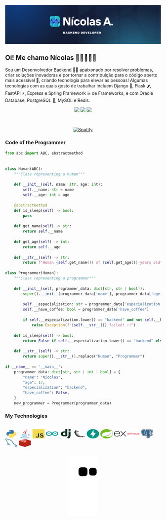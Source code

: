 <img src="banner.png" alt="banner">

## **Oi! Me chamo Nícolas** 👋🏼👨🏼‍💻

Sou um Desenvolvedor Backend 🐱‍👤 apaixonado por resolver problemas, criar soluções inovadoras e por tornar a contribuição para o código aberto mais acessível 🚀, criando tecnologia para elevar as pessoas! Algumas tecnologias com as quais gosto de trabalhar incluem Django 🐍, Flask :hot_pepper:, FastAPI :zap:, Express e Spring Framework ☕ de Frameworks, e com Oracle Database, PostgreSQL 🐘, MySQL e Redis.

<div align="center" alt="contacts">
  <a href="https://instagram.com/nicolas.albu" target="_blank"><img src="https://img.shields.io/badge/Instagram-E4405F?style=for-the-badge&logo=instagram&logoColor=white" target="_blank"></a>
  <a href="https://www.linkedin.com/in/nicolas-albu/" target="_blank"><img src="https://img.shields.io/badge/LinkedIn-0077B5?style=for-the-badge&logo=linkedin&logoColor=white" target="_blank"></a>
  <a href="mailto:codeprograma@gmail.com" target="_blank"><img src="https://img.shields.io/badge/Gmail-D14836?style=for-the-badge&logo=gmail&logoColor=white" target="_blank"></a>
</div>

&nbsp;<div align="center">
  [![Spotify](https://novatorem.vercel.app/api/spotify?background_color=0d1117&border_color=ffffff)](https://open.spotify.com/user/nicolasalbuquerque581)
</div>


### **Code of the Programmer**

```python
from abc import ABC, abstractmethod


class Human(ABC):
    """Class representing a human"""
    
    def __init__(self, name: str, age: int):
        self.__name: str = name
        self.__age: int = age
    
    @abstractmethod
    def is_sleep(self) -> bool:
        pass

    def get_name(self) -> str:
        return self.__name
    
    def get_age(self) -> int:
        return self.__age
    
    def __str__(self) -> str:
        return f"Human {self.get_name()} of {self.get_age()} years old"

class Programmer(Human):
    """Class representing a programmer"""
    
    def __init__(self, programmer_data: dict[str, str | bool]):
        super().__init__(programmer_data['name'], programmer_data['age'])
        
        self.__especialization: str = programmer_data['especialization']
        self.__have_coffee: bool = programmer_data['have_coffee']
        
        if self.__especialization.lower() == "backend" and not self.__have_coffee:
            raise Exception(f"{self.__str__()} failed! :(")
                
    def is_sleep(self) -> bool:
        return False if self.__especialization.lower() == "backend" else True

    def __str__(self) -> str:
        return super().__str__().replace("Human", "Programmer")

if __name__ == '__main__':
    programmer_data: dict[str, str | int | bool] = {
        "name": "Nícolas",
        "age": 17,
        "especialization": "backend",
        "have_coffee": False,
    }
    new_programmer = Programmer(programmer_data)
```

### **My Technologies**

<div style="display: inline_block"><br>
  <img align="center" alt="Python" height="30" width="40" src="https://raw.githubusercontent.com/devicons/devicon/master/icons/python/python-original.svg">
  <img align="center" alt="Java" height="30" width="40" src="https://raw.githubusercontent.com/devicons/devicon/master/icons/java/java-original.svg">
  <img align="center" alt="Javascript" height="30" width="40" src="https://raw.githubusercontent.com/devicons/devicon/master/icons/javascript/javascript-original.svg">
  <img align="center" alt="Arduino" height="30" width="40" src="https://raw.githubusercontent.com/devicons/devicon/master/icons/arduino/arduino-original.svg">
  <img align="center" alt="Django" height="30" width="40" src="https://raw.githubusercontent.com/devicons/devicon/master/icons/django/django-plain.svg">
  <img align="center" alt="Flask" height="30" width="40" src="https://raw.githubusercontent.com/devicons/devicon/master/icons/flask/flask-original.svg">
  <img align="center" alt="FastAPI" height="30" width="40" src="https://raw.githubusercontent.com/devicons/devicon/master/icons/fastapi/fastapi-original.svg">
  <img align="center" alt="Spring Framework" height="30" width="40" src="https://raw.githubusercontent.com/devicons/devicon/master/icons/spring/spring-original.svg">
  <img align="center" alt="Express.js" height="30" width="40" src="https://raw.githubusercontent.com/devicons/devicon/master/icons/express/express-original.svg">
  <img align="center" alt="Oracle" height="30" width="40" src="https://raw.githubusercontent.com/devicons/devicon/master/icons/oracle/oracle-original.svg">
  <img align="center" alt="PostgreSQL" height="30" width="40" src="https://raw.githubusercontent.com/devicons/devicon/master/icons/postgresql/postgresql-original.svg">
  <img align="center" alt="MySQL" height="30" width="40" src="https://raw.githubusercontent.com/devicons/devicon/master/icons/mysql/mysql-original.svg">
  <img align="center" alt="Redis" height="30" width="40" src="https://raw.githubusercontent.com/devicons/devicon/master/icons/redis/redis-original.svg">
  
</div>

  ##
  
<div align="center" alt="snake animation">

  ![Snake animation](https://github.com/Nicolas-albu/Nicolas-albu/blob/output/github-contribution-grid-snake.svg)
</div>